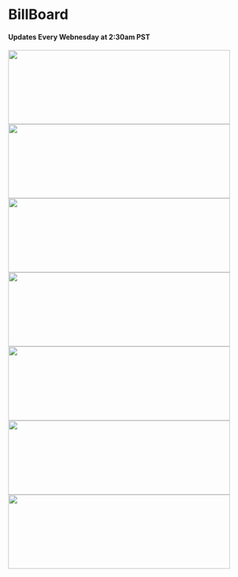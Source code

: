 <!DOCtype html>
<html>
<head>
  <h1> BillBoard </h1>
  <h4> Updates Every Webnesday at 2:30am PST </h4>
  </head>
<body>
  <a href=".com">
<img src=".png" alt="" style="width:450px;height:150px;">
</a>
  <a href=".com">
<img src=".png" alt="" style="width:450px;height:150px;">
</a>
   <a href=".com">
<img src=".png" alt="" style="width:450px;height:150px;">
</a>
   <a href=".com">
<img src=".png" alt="" style="width:450px;height:150px;">
</a>
   <a href=".com">
<img src=".png" alt="" style="width:450px;height:150px;">
</a>
   <a href=".com">
<img src=".png" alt="" style="width:450px;height:150px;">
</a>
   <a href=".com">
<img src=".png" alt="" style="width:450px;height:150px;">
</a>
  </body>
  </html>
